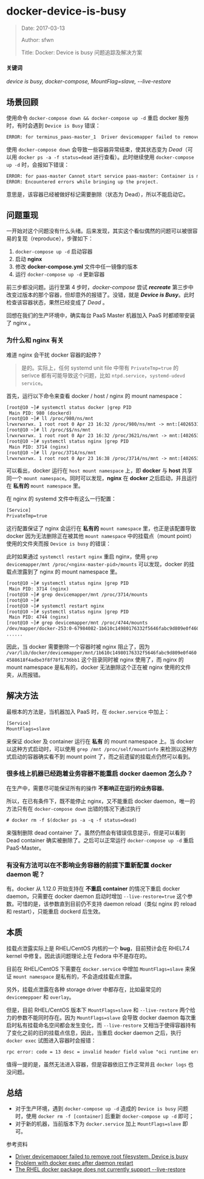 # docker-device-is-busy

> Date: 2017-03-13
>
> Author: sfwn
>
> Title: Docker: Device is busy 问题追踪及解决方案

#### 关键词
_device is busy, docker-compose, MountFlag=slave, --live-restore_

## 场景回顾
使用命令 `docker-compose down && docker-compose up -d` 重启 docker 服务时，有时会遇到 `Device is Busy` 错误：
```diff
ERROR: for terminus_paas-master_1  Driver devicemapper failed to remove root filesystem 8acf326b1e7c1038998ac04a6851dc4e1bacea8e6d9c927f7a092026aeb67970: Device is Busy
```
使用 `docker-compose down` 会导致一些容器异常结束，使其状态变为 _Dead_（可以用 `docker ps -a -f status=dead` 进行查看）。此时继续使用 `docker-compose up -d` 时，会报如下错误：
```diff
ERROR: for paas-master Cannot start service paas-master: Container is marked for removal and cannot be started.
ERROR: Encountered errors while bringing up the project.
```
意思是，该容器已经被做好标记需要删除（状态为 Dead），所以不能启动它。

## 问题重现
一开始对这个问题没有什么头绪。后来发现，其实这个看似偶然的问题可以被很容易的复现（reproduce），步骤如下：

1. `docker-compose up -d` 启动容器
2. 启动 **nginx**
3. 修改 **docker-compose.yml** 文件中任一镜像的版本
4. 运行 `docker-compose up -d` 更新容器

前三步都没问题。运行至第 4 步时，_docker-compose_ 尝试 ***recreate*** 第三步中改变过版本的那个容器，但却意外的报错了。没错，就是 ***Device is Busy***。此时检查该容器状态，果然已经变成了 _Dead_ 。

回想在我们的生产环境中，确实每台 PaaS Master 机器加入 PaaS 时都顺带安装了 nginx 。

### 为什么和 nginx 有关
难道 nginx 会干扰 docker 容器的起停？

> 是的。实际上，任何 systemd unit file 中带有 `PrivateTmp=true` 的 serivce 都有可能导致这个问题，比如 `ntpd.service`，`systemd-udevd service`。

首先，运行以下命令来查看 docker / host / nginx 的 mount namespace：
```diff
[root@10 ~]# systemctl status docker |grep PID
 Main PID: 980 (dockerd)
[root@10 ~]# ll /proc/980/ns/mnt
lrwxrwxrwx. 1 root root 0 Apr 23 16:32 /proc/980/ns/mnt -> mnt:[4026531840]
[root@10 ~]# ll /proc/$$/ns/mnt
lrwxrwxrwx. 1 root root 0 Apr 23 16:32 /proc/3621/ns/mnt -> mnt:[4026531840]
[root@10 ~]# systemctl status nginx |grep PID
 Main PID: 3714 (nginx)
[root@10 ~]# ll /proc/3714/ns/mnt
lrwxrwxrwx. 1 root root 0 Apr 23 16:38 /proc/3714/ns/mnt -> mnt:[4026532203]
```
可以看出，docker 运行在 `host mount namespace` 上，即 **docker** 与 **host** 共享 同一个 `mount namespace`。同时可以发现，**nginx** 在 **docker** 之后启动，并且运行在 **私有的** `mount namespace` 里。

在 nginx 的 systemd 文件中有这么一行配置：
```diff
[Service]
PrivateTmp=true
```
这行配置保证了 nginx 会运行在 **私有的** `mount namespace` 里，也正是该配置导致 docker 因为无法删除正在被其他 `mount namespace` 中的挂载点（mount point）使用的文件夹而报 `Device is busy` 的错误：

此时如果通过 `systemctl restart nginx` 重启 nginx，使用 `grep devicemapper/mnt /proc/<nginx-master-pid>/mounts` 可以发现，docker 的挂载点泄露到了 nginx 的 mount namespace 里。
```diff
[root@10 ~]# systemctl status nginx |grep PID
 Main PID: 3714 (nginx)
[root@10 ~]# grep devicemapper/mnt /proc/3714/mounts
[root@10 ~]#
[root@10 ~]# systemctl restart nginx
[root@10 ~]# systemctl status nginx |grep PID
 Main PID: 4744 (nginx)
[root@10 ~]# grep devicemapper/mnt /proc/4744/mounts
/dev/mapper/docker-253:0-67984082-1b610c14980176332f5646fabc9d809e0f4604588618f4adbe3f8f78f1736bb1 /var/lib/docker/devicemapper/mnt/1b610c14980176332f5646fabc9d809e0f4604588618f4adbe3f8f78f1736bb1 xfs rw,seclabel,relatime,nouuid,attr2,inode64,logbsize=64k,sunit=128,swidth=128,noquota 0 0
......
```
因此，当 docker 需要删除一个容器时被 nginx 阻止了，因为  `/var/lib/docker/devicemapper/mnt/1b610c14980176332f5646fabc9d809e0f4604588618f4adbe3f8f78f1736bb1` 这个目录同时被 nginx 使用了，而 nginx 的 mount namespace 是私有的，docker 无法删除这个正在被 nginx 使用的文件夹，从而报错。

## 解决方法
最根本的方法是，当机器加入 PaaS 时，在 `docker.service` 中加上：
```diff
[Service]
MountFlags=slave
```
来保证 docker 及 container 运行在 **私有** 的 mount namespace 上。当 docker 以这种方式启动时，可以使用 `grep /mnt /proc/self/mountinfo` 来检测以这种方式启动的容器确实看不到 mount point 了，而之前遗留的挂载点仍然可以看到。

### 很多线上机器已经跑着业务容器不能重启 docker daemon 怎么办？
在生产中，需要尽可能保证所有的操作 **不影响正在运行的业务容器**。

所以，在已有条件下，既不能停止 nginx，又不能重启 docker daemon，唯一的方法只有在 `docker-compose down` 出错的情况下通过执行
```diff
# docker rm -f $(docker ps -a -q -f status=dead)
```
来强制删除 dead container 了。虽然仍然会有错误信息提示，但是可以看到 Dead container 确实被删除了。之后可以正常运行 `docker-compose up -d` 重启 PaaS-Master。

### 有没有方法可以在不影响业务容器的前提下重新配置 docker daemon 呢？

有。docker 从 1.12.0 开始支持在 **不重启 container** 的情况下重启 docker daemon，只需要在 docker daemon 启动时增加 `--live-restore=true` 这个参数。可惜的是，该参数直到目前仍不支持 daemon reload（类似 nginx 的 reload 和 restart），只能重启 dockerd 后生效。

## 本质
挂载点泄露实际上是 RHEL/CentOS 内核的一个 **bug**，目前预计会在 RHEL7.4 kernel 中修复。因此该问题理论上在 Fedora 中不是存在的。

目前在 RHEL/CentOS 下需要在 `docker.service` 中增加 `MountFlags=slave` 来保证 `mount namespace` 是私有的，不会造成挂载点泄露。

另外，挂载点泄露在各种 storage driver 中都存在，比如最常见的 `devicemeppaer` 和 `overlay`。

但是，目前 RHEL/CentOS 版本下 `MountFlags=slave` 和 `--live-restore` 两个给力的参数不能同时存在。因为 `MountFlags=slave` 会导致 docker daemon 每次重启时私有挂载命名空间都会发生变化，而 `--live-restore` 又相当于使得容器持有了变化之前的旧的挂载点信息，因此，当重启 docker daemon 之后，执行 `docker exec` 试图进入容器时会报错：
```diff
rpc error: code = 13 desc = invalid header field value "oci runtime error: exec failed: container_linux.go:247: starting container process caused \"process_linux.go:75: starting setns process caused \\\"fork/exec /proc/self/exe: no such file or directory\\\"\"\n"
```
值得一提的是，虽然无法进入容器，但是容器依旧工作正常并且 `docker logs` 也没问题。

## 总结

- 对于生产环境，遇到 `docker-compose up -d` 造成的 `Device is busy` 问题时，使用 `docker rm -f [container]` 后重新 `docker-compose up -d` 即可；
- 对于新的机器，当前版本下为 `docker.service` 加上 `MountFlags=slave` 即可。

参考资料

- [Driver devicemapper failed to remove root filesystem. Device is busy](https://github.com/docker/docker/issues/27381)
- [Problem with docker exec after daemon restart](https://bugzilla.redhat.com/show_bug.cgi?id=1419877)
- [The RHEL docker package does not currently support --live-restore](https://access.redhat.com/articles/2938171)
